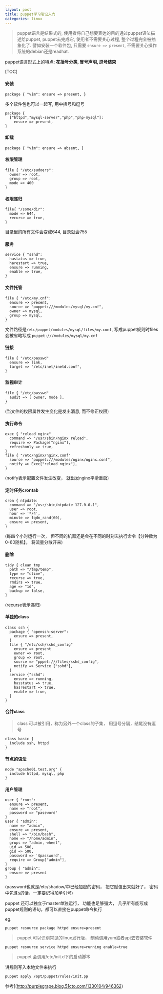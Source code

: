 ```yaml
---
layout: post
title: puppet学习笔记入门
categories: linux
---
```


> puppet语言是结果式的, 使用者将自己想要表达的目的通过puppet语法描述给puppet, puppet去完成它, 使用者不需要关心过程, 整个过程完全被抽象化了. 譬如安装一个软件包, 只需要 `ensure => present`, 不需要关心操作系统的debian还是readhat.

puppet语言形式上的特点: **花括号分类, 冒号声明, 逗号结束**

[TOC]

#### 安装

```shell
package { "vim": ensure => present, }
```

多个软件包也可以一起写, 用中括号和逗号

```shell
package {
  ["httpd","mysql-server","php","php-mysql"]:
  	ensure => present,
}
```

#### 卸载

```shell
package { "vim": ensure => absent, }
```

#### 权限管理

```shell
file { "/etc/sudoers":
  owner => root,
  group => root,
  mode => 400
}
```

#### 权限递归

```shell
file{ "/some/dir":
  mode => 644,
  recurse => true,
}
```

目录里的所有文件会变成644, 目录就会755

#### 服务

```shell
service { "sshd":
  hastatus => true,
  harestart => true,
  ensure => running,
  enable => true,
}
```

#### 文件托管

```shel
file { "/etc/my.cnf":
  ensure => present,
  source => "puppet:///modules/mysql/my.cnf",
  owner => mysql,
  group => mysql,
}
```

文件路径是`/etc/puppet/modules/mysql/files/my.conf`, 写成puppet规则时files会被省略写成 `puppet:///modules/mysql/my.cnf`

#### 链接

```shell
file { "/etc/passwd"
  ensure => link,
  target => "/etc/inet/inetd.conf",
}
```

#### 监视审计

```shell
file { "/etc/passwd"
  audit => [ owner, mode ],
}
```

(当文件的权限属性发生变化是发出消息, 而不修正权限)

#### 执行命令

```shell
exec { "reload nginx"
  command => "/usr/sbin/nginx reload",
  require => Package["nginx"],
  refreshonly => true,
}
file { "/etc/nginx/nginx.conf"
  source => "puppet:///modules/nginx/nginx.conf",
  notify => Exec["reload nginx"],
}
```

(notify表示配置文件发生改变， 就出发nginx平滑重启)

#### 定时任务crontab

```shell
cron { ntpdate:
  command => "/usr/sbin/ntpdate 127.0.0.1",
  user => root,
  hour => '*/4',
  minute => fqdn_rand(60),
  ensure => present,
}
```

(每四个小时运行一次， 但不同的机器还是会在不同的时刻去执行命令【分钟数为0-60随机】， 将流量分散开来)

#### 删除

```shell
tidy { clean_tmp
  path => "/tmp/temp",
  type => "ctime",
  recurse => true,
  rmdirs => true,
  age => "1d",
  backup => false,
}
```

(recurse表示递归)

#### 单独的class

```shell
class ssh {
  package { "openssh-server":
    ensure => present,
  }
  file { "/etc/ssh/sshd_config"
    ensure => present
    owner => root,
    group => root,
    source => "pppet:///files/sshd_config",
    notify => Service ["sshd"],
  }
  service {"sshd":
    ensure => running,
    hasstatus => true,
    hasrestart => true,
    enable => true,
  }
}
```

#### 合并class

> class 可以被引用，称为另外一个class的子集， 用逗号分隔，结尾没有逗号

```shell
class basic {
  include ssh, httpd
}
```

#### 节点的语法

```shell
node "apache01.test.org" {
  include httpd, mysql, php
}
```

#### 用户管理

```shell
user { "root":
  ensure => present,
  name => "root",
  password => "password"
}
user { "admin":
  name => "admin",
  ensure => present,
  shell => "/bin/bash",
  home => "/home/admin",
  grups => "admin, wheel",
  uid => 500,
  gid => 500,
  password => '$password',
  require => Group["admin"],
}
group { "admin":
  ensure => present
}

```

(password也就是/etc/shadow/中已经加密的密码， 把它赋值出来就好了， 密码中包含`$`的话，一定要记得加单引号)

puppet 还可以独立于master单独运行， 功能也足够强大， 几乎所有能写成puppet规则的语句，都可以直接在puppet命令执行

eg.

```shell
puppet resource package httpd ensure=present
```

> puppet 可以识别常见的linux发行版， 制动调用yum或者apt去安装软件

```shell
puppet resource service httpd ensure=running enable=true
```

> puppet 会调用/etc/init.d下的启动脚本

讲规则写入本地文件来执行

```shell
puppet apply /opt/puppet/rules/init.pp
```

参考](http://purplegrape.blog.51cto.com/1330104/946362)
